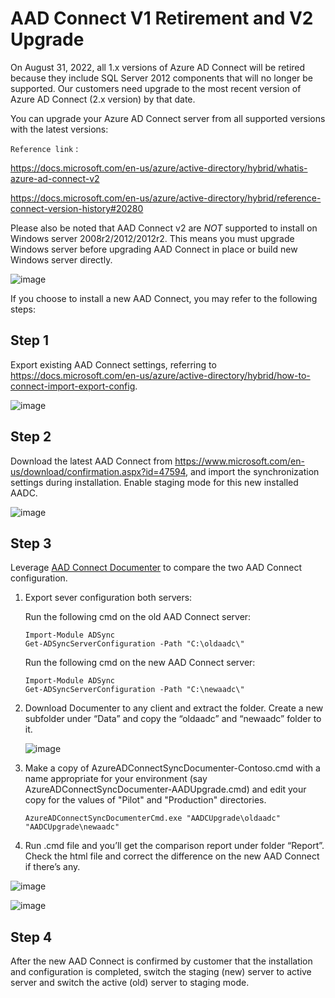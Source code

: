 # AAD Connect V1 Retirement and V2 Upgrade

On August 31, 2022, all 1.x versions of Azure AD Connect will be retired because they include SQL Server 2012 components that will no longer be supported. Our customers need upgrade to the most recent version of Azure AD Connect (2.x version) by that date.

You can upgrade your Azure AD Connect server from all supported versions with the latest versions:

`Reference link` : 

https://docs.microsoft.com/en-us/azure/active-directory/hybrid/whatis-azure-ad-connect-v2

https://docs.microsoft.com/en-us/azure/active-directory/hybrid/reference-connect-version-history#20280

Please also be noted that AAD Connect v2 are *NOT* supported to install on Windows server 2008r2/2012/2012r2. This means you must upgrade Windows server before upgrading AAD Connect in place or build new Windows server directly.
 
![image](https://user-images.githubusercontent.com/96280581/159448457-95c1803b-20dc-42e7-8be6-a4c4c49e3a54.png)

If you choose to install a new AAD Connect, you may refer to the following steps:

## Step 1

Export existing AAD Connect settings, referring to https://docs.microsoft.com/en-us/azure/active-directory/hybrid/how-to-connect-import-export-config.

   ![image](https://user-images.githubusercontent.com/96280581/159448873-4cc3f080-eb64-49ae-9208-972d55bc7f32.png)

## Step 2

Download the latest AAD Connect from https://www.microsoft.com/en-us/download/confirmation.aspx?id=47594, and import the synchronization settings during installation. Enable staging mode for this new installed AADC.

   ![image](https://user-images.githubusercontent.com/96280581/159448945-6b99fc20-d22d-478e-881e-c81def79c100.png)

## Step 3

Leverage [AAD Connect Documenter](https://github.com/Microsoft/AADConnectConfigDocumenter) to compare the two AAD Connect configuration.

1. Export sever configuration both servers:

   Run the following cmd on the old AAD Connect server:

   ```
   Import-Module ADSync 
   Get-ADSyncServerConfiguration -Path "C:\oldaadc\"
   ```

   Run the following cmd on the new AAD Connect server:
   
   ```
   Import-Module ADSync 
   Get-ADSyncServerConfiguration -Path "C:\newaadc\"
   ```

2. Download Documenter to any client and extract the folder. Create a new subfolder under “Data” and copy the “oldaadc” and “newaadc” folder to it.

   ![image](https://user-images.githubusercontent.com/96280581/159450370-6003a583-e987-4b40-890b-59fdcab63c6b.png)

3. Make a copy of AzureADConnectSyncDocumenter-Contoso.cmd with a name appropriate for your environment (say AzureADConnectSyncDocumenter-AADUpgrade.cmd) and edit your copy for the values of "Pilot" and "Production" directories.
  
   ```
   AzureADConnectSyncDocumenterCmd.exe "AADCUpgrade\oldaadc" "AADCUpgrade\newaadc"
   ```

4. Run .cmd file and you’ll get the comparison report under folder “Report”. Check the html file and correct the difference on the new AAD Connect if there’s any.

  ![image](https://user-images.githubusercontent.com/96280581/159451187-807a2ea8-def1-41fc-bac4-258454fd75a3.png)

  ![image](https://user-images.githubusercontent.com/96280581/159451209-d2426441-8f3a-42ed-8b6b-7f14b957424d.png)


## Step 4

After the new AAD Connect is confirmed by customer that the installation and configuration is completed, switch the staging (new) server to active server and switch the active (old) server to staging mode. 
